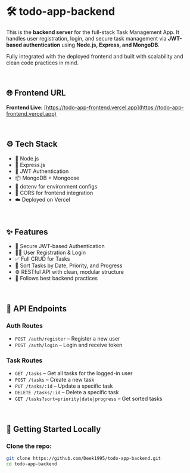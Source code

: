 # 🛠️ todo-app-backend

This is the **backend server** for the full-stack Task Management App. It handles user registration, login, and secure task management via **JWT-based authentication** using **Node.js, Express, and MongoDB**.

Fully integrated with the deployed frontend and built with scalability and clean code practices in mind.

<br />

## 🌐 Frontend URL

**Frontend Live:** [https://todo-app-frontend.vercel.app](https://todo-app-frontend.vercel.app)

<br />

## ⚙️ Tech Stack

- 🚀 Node.js
- 🔧 Express.js
- 🔐 JWT Authentication
- 📦 MongoDB + Mongoose
- 🌿 dotenv for environment configs
- 🧩 CORS for frontend integration
- ☁️ Deployed on Vercel

<br />

## ✨ Features

- 🔐 Secure JWT-based Authentication
- 🧑‍💼 User Registration & Login
- ✅ Full CRUD for Tasks
- 📅 Sort Tasks by Date, Priority, and Progress
- ⚙️ RESTful API with clean, modular structure
- 🧼 Follows best backend practices

<br />

## 📁 API Endpoints

### Auth Routes

- `POST /auth/register` – Register a new user  
- `POST /auth/login` – Login and receive token  

### Task Routes

- `GET /tasks` – Get all tasks for the logged-in user  
- `POST /tasks` – Create a new task  
- `PUT /tasks/:id` – Update a specific task  
- `DELETE /tasks/:id` – Delete a specific task  
- `GET /tasks?sort=priority|date|progress` – Get sorted tasks

<br />

## 🧪 Getting Started Locally

### Clone the repo:

```bash
git clone https://github.com/Deek1995/todo-app-backend.git
cd todo-app-backend
